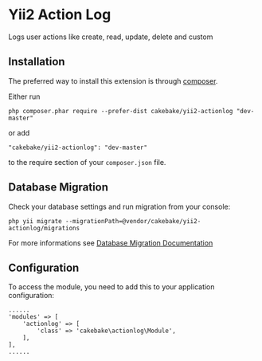 Yii2 Action Log
===============
Logs user actions like create, read, update, delete and custom

Installation
------------

The preferred way to install this extension is through [composer](http://getcomposer.org/download/).

Either run

    php composer.phar require --prefer-dist cakebake/yii2-actionlog "dev-master"

or add

    "cakebake/yii2-actionlog": "dev-master"

to the require section of your `composer.json` file.

Database Migration
------------

Check your database settings and run migration from your console:

    php yii migrate --migrationPath=@vendor/cakebake/yii2-actionlog/migrations

For more informations see [Database Migration Documentation](http://www.yiiframework.com/doc-2.0/guide-console-migrate.html#applying-migrations)

Configuration
------------

To access the module, you need to add this to your application configuration:

    ......
    'modules' => [
        'actionlog' => [
            'class' => 'cakebake\actionlog\Module',
        ],
    ],
    ......